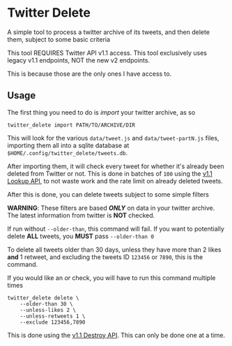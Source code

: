 # Twitter Delete

A simple tool to process a twitter archive of its tweets, and then delete them,
subject to some basic criteria

This tool REQUIRES Twitter API v1.1 access.
This tool exclusively uses legacy v1.1 endpoints, NOT the new v2 endpoints.

This is because those are the only ones I have access to.

## Usage

The first thing you need to do is *import* your twitter archive,
as so

```shell
twitter_delete import PATH/TO/ARCHIVE/DIR
```

This will look for the various `data/tweet.js` and `data/tweet-partN.js` files,
importing them all into a sqlite database at `$HOME/.config/twitter_delete/tweets.db`.

After importing them, it will check every tweet for whether it's
already been deleted from Twitter or not.
This is done in batches of `100` using the [v1.1 Lookup API][1],
to not waste work and the rate limit on already deleted tweets.

After this is done, you can delete tweets subject to some simple filters

**WARNING**: These filters are based ***ONLY*** on data in your twitter archive.
The latest information from twitter is **NOT** checked.

If run without `--older-than`, this command will fail.
If you want to potentially delete **ALL** tweets,
you **MUST** pass `--older-than 0`

To delete all tweets older than 30 days,
unless they have more than 2 likes **and** 1 retweet,
and excluding the tweets ID `123456` or `7890`, this is the command.

If you would like an *or* check, you will have to run this command multiple times

```shell
twitter_delete delete \
    --older-than 30 \
    --unless-likes 2 \
    --unless-retweets 1 \
    --exclude 123456,7890
```

This is done using the [v1.1 Destroy API][2]. This can only be done one at a time.

[1]: <https://developer.twitter.com/en/docs/twitter-api/v1/tweets/post-and-engage/api-reference/get-statuses-lookup>
[2]: <https://developer.twitter.com/en/docs/twitter-api/v1/tweets/post-and-engage/api-reference/post-statuses-destroy-id>
